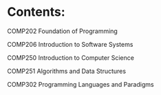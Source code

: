 # Contents:

COMP202 Foundation of Programming

COMP206 Introduction to Software Systems

COMP250 Introduction to Computer Science

COMP251 Algorithms and Data Structures

COMP302 Programming Languages and Paradigms
